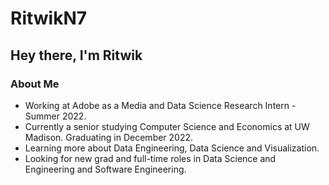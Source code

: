 # RitwikN7

<!--
**RitwikN7/RitwikN7** is a ✨ _special_ ✨ repository because its `README.md` (this file) appears on your GitHub profile.
-->

## Hey there, I'm Ritwik

### About Me
- Working at Adobe as a Media and Data Science Research Intern - Summer 2022.
- Currently a senior studying Computer Science and Economics at UW Madison. Graduating in December 2022.
- Learning more about Data Engineering, Data Science and Visualization.
- Looking for new grad and full-time roles in Data Science and Engineering and Software Engineering.


